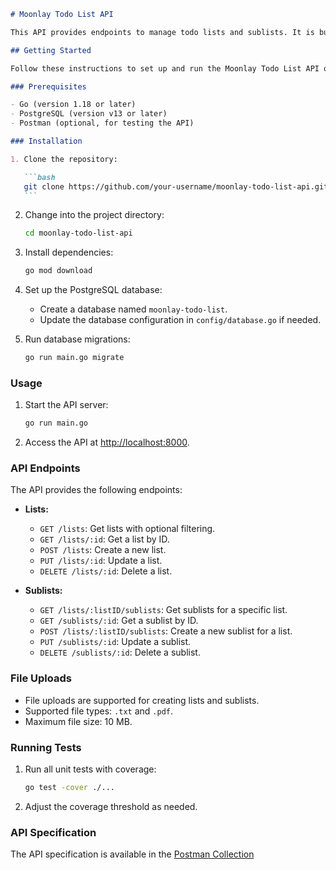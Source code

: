 ````markdown
# Moonlay Todo List API

This API provides endpoints to manage todo lists and sublists. It is built using the Echo framework and GORM for database interactions.

## Getting Started

Follow these instructions to set up and run the Moonlay Todo List API on your local machine.

### Prerequisites

- Go (version 1.18 or later)
- PostgreSQL (version v13 or later)
- Postman (optional, for testing the API)

### Installation

1. Clone the repository:

   ```bash
   git clone https://github.com/your-username/moonlay-todo-list-api.git
   ```
````

2. Change into the project directory:

   ```bash
   cd moonlay-todo-list-api
   ```

3. Install dependencies:

   ```bash
   go mod download
   ```

4. Set up the PostgreSQL database:

   - Create a database named `moonlay-todo-list`.
   - Update the database configuration in `config/database.go` if needed.

5. Run database migrations:

   ```bash
   go run main.go migrate
   ```

### Usage

1. Start the API server:

   ```bash
   go run main.go
   ```

2. Access the API at [http://localhost:8000](http://localhost:8000).

### API Endpoints

The API provides the following endpoints:

- **Lists:**

  - `GET /lists`: Get lists with optional filtering.
  - `GET /lists/:id`: Get a list by ID.
  - `POST /lists`: Create a new list.
  - `PUT /lists/:id`: Update a list.
  - `DELETE /lists/:id`: Delete a list.

- **Sublists:**
  - `GET /lists/:listID/sublists`: Get sublists for a specific list.
  - `GET /sublists/:id`: Get a sublist by ID.
  - `POST /lists/:listID/sublists`: Create a new sublist for a list.
  - `PUT /sublists/:id`: Update a sublist.
  - `DELETE /sublists/:id`: Delete a sublist.

### File Uploads

- File uploads are supported for creating lists and sublists.
- Supported file types: `.txt` and `.pdf`.
- Maximum file size: 10 MB.

### Running Tests

1. Run all unit tests with coverage:

   ```bash
   go test -cover ./...
   ```

2. Adjust the coverage threshold as needed.

### API Specification

The API specification is available in the [Postman Collection](link-to-postman-collection)
